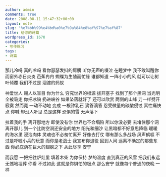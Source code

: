 ```yaml
---
author: admin
comments: true
date: 2008-08-11 15:47:32+00:00
layout: note
slug: '%e7%bb%99%e4%bd%a0%e7%9a%84%e8%af%97%e7%af%87'
title: 给你的诗篇
wordpress_id: 1670
categories:
- 写作练习
tags:
- 诗篇
---
```


那儿冷吗
真的冷吗
看你瑟瑟发抖的肩膀
听你无声的啜泣
在睡梦中
我不敢叫醒你
而窗外赤日炎炎
芭蕉冉冉
蝴蝶为生殖而忙碌
谁都知道
一阵小小的风
就可以让树叶倾覆
我们不过是
泅渡的蚂蚁

神爱世人
赐人以盲目
你为什么
穷究世界的根源
拔开塞子
找到了那个黑洞
当光明全被吸走
你把冰镐
扔进峡谷
如果坠落就好了
还可以欣赏
两侧的山峰
刀一样劈开寂寞
然而竟
一动不动地
变成
一根钟乳石
滴答滴答
忍受微量的碳酸侵蚀
索性痛快点
你喊
却没人听见
总是这样
恐惧的雪
无声落下

拉着我的手
离开那地方
即使没有你
世界也不会塌陷
所以你没必要
去堵住那个洞
离开那儿
到一个比防空洞还安全的地方
阳光和细沙
让黑暗都不好意思降临
暖暖的海水里
浸泡肉体
灵魂也不必匆忙离开
好像去打仗
哪有那么多战场
风声鹤唳
不过是吓唬小兵的玩意
而你是老战士
我宣布你退役
回到人间
远离不确定的那些东西
你必庇荫在巨大的翅膀之下
从此尽享
安宁

而我愿
一把把往炉灶里
填着木柴
为你保持
梦的温度
直到真正的风雪
把我们永远无憾地埋葬
你看
不过如此
这就是你惧怕的极点
那么安宁
就像每个普通的夜晚
一样



